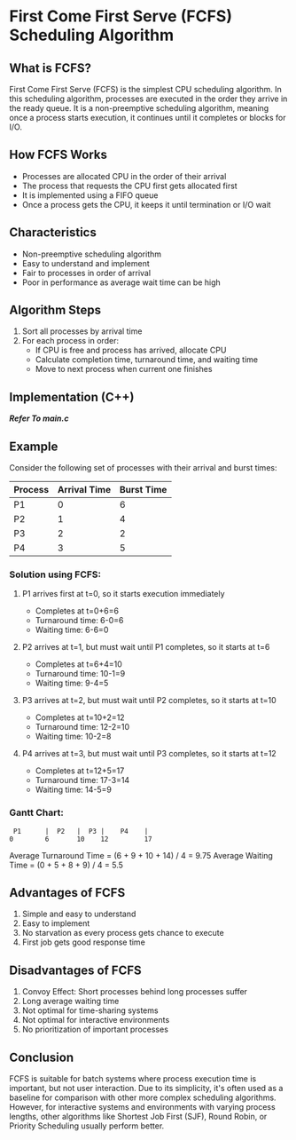# First Come First Serve (FCFS) Scheduling Algorithm

## What is FCFS?
First Come First Serve (FCFS) is the simplest CPU scheduling algorithm. In this scheduling algorithm, processes are executed in the order they arrive in the ready queue. It is a non-preemptive scheduling algorithm, meaning once a process starts execution, it continues until it completes or blocks for I/O.

## How FCFS Works
- Processes are allocated CPU in the order of their arrival
- The process that requests the CPU first gets allocated first
- It is implemented using a FIFO queue
- Once a process gets the CPU, it keeps it until termination or I/O wait

## Characteristics
- Non-preemptive scheduling algorithm
- Easy to understand and implement
- Fair to processes in order of arrival
- Poor in performance as average wait time can be high

## Algorithm Steps
1. Sort all processes by arrival time
2. For each process in order:
   - If CPU is free and process has arrived, allocate CPU
   - Calculate completion time, turnaround time, and waiting time
   - Move to next process when current one finishes

## Implementation (C++)
***Refer To main.c***

## Example
Consider the following set of processes with their arrival and burst times:

| Process | Arrival Time | Burst Time |
| ------- | ------------ | ---------- |
| P1      | 0            | 6          |
| P2      | 1            | 4          |
| P3      | 2            | 2          |
| P4      | 3            | 5          |

### Solution using FCFS:

1. P1 arrives first at t=0, so it starts execution immediately
   - Completes at t=0+6=6
   - Turnaround time: 6-0=6
   - Waiting time: 6-6=0

2. P2 arrives at t=1, but must wait until P1 completes, so it starts at t=6
   - Completes at t=6+4=10
   - Turnaround time: 10-1=9
   - Waiting time: 9-4=5

3. P3 arrives at t=2, but must wait until P2 completes, so it starts at t=10
   - Completes at t=10+2=12
   - Turnaround time: 12-2=10
   - Waiting time: 10-2=8

4. P4 arrives at t=3, but must wait until P3 completes, so it starts at t=12
   - Completes at t=12+5=17
   - Turnaround time: 17-3=14
   - Waiting time: 14-5=9

### Gantt Chart:
```
 P1      |  P2   |  P3 |    P4    |
0        6       10    12         17
```

Average Turnaround Time = (6 + 9 + 10 + 14) / 4 = 9.75
Average Waiting Time = (0 + 5 + 8 + 9) / 4 = 5.5

## Advantages of FCFS
1. Simple and easy to understand
2. Easy to implement
3. No starvation as every process gets chance to execute
4. First job gets good response time

## Disadvantages of FCFS
1. Convoy Effect: Short processes behind long processes suffer
2. Long average waiting time
3. Not optimal for time-sharing systems
4. Not optimal for interactive environments
5. No prioritization of important processes

## Conclusion
FCFS is suitable for batch systems where process execution time is important, but not user interaction. Due to its simplicity, it's often used as a baseline for comparison with other more complex scheduling algorithms. However, for interactive systems and environments with varying process lengths, other algorithms like Shortest Job First (SJF), Round Robin, or Priority Scheduling usually perform better.
